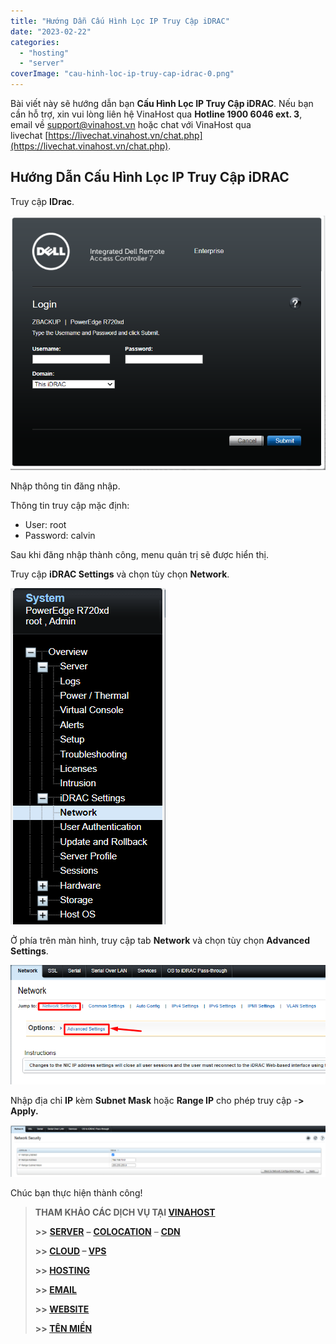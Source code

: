 ```yaml
---
title: "Hướng Dẫn Cấu Hình Lọc IP Truy Cập iDRAC"
date: "2023-02-22"
categories: 
  - "hosting"
  - "server"
coverImage: "cau-hinh-loc-ip-truy-cap-idrac-0.png"
---
```


Bài viết này sẽ hướng dẫn bạn **Cấu Hình Lọc IP Truy Cập iDRAC**. Nếu bạn cần hỗ trợ, xin vui lòng liên hệ VinaHost qua **Hotline 1900 6046 ext. 3**, email về [support@vinahost.vn](mailto:support@vinahost.vn) hoặc chat với VinaHost qua livechat [https://livechat.vinahost.vn/chat.php](https://livechat.vinahost.vn/chat.php).

## Hướng Dẫn Cấu Hình Lọc IP Truy Cập iDRAC

Truy cập **IDrac**.

![iDRAC](images/cau-hinh-loc-ip-truy-cap-idrac-1.png)

Nhập thông tin đăng nhập.

Thông tin truy cập mặc định:

- User: root
- Password: calvin

Sau khi đăng nhập thành công, menu quản trị sẽ được hiển thị.

Truy cập **iDRAC Settings** và chọn tùy chọn **Network**.

![iDRAC](images/cau-hinh-loc-ip-truy-cap-idrac-2.png)

Ở phía trên màn hình, truy cập tab **Network** và chọn tùy chọn **Advanced Settings**.

![iDRAC](images/cau-hinh-loc-ip-truy-cap-idrac-3.png)

Nhập địa chỉ **IP** kèm **Subnet Mask** hoặc **Range IP** cho phép truy cập -**\> Apply.**

![iDRAC](images/cau-hinh-loc-ip-truy-cap-idrac-4.png)

Chúc bạn thực hiện thành công!

> **THAM KHẢO CÁC DỊCH VỤ TẠI [VINAHOST](https://vinahost.vn/)**
> 
> **\>>** [**SERVER**](https://vinahost.vn/thue-may-chu-rieng/) **–** [**COLOCATION**](https://vinahost.vn/colocation.html) – [**CDN**](https://vinahost.vn/dich-vu-cdn-chuyen-nghiep)
> 
> **\>> [CLOUD](https://vinahost.vn/cloud-server-gia-re/) – [VPS](https://vinahost.vn/vps-ssd-chuyen-nghiep/)**
> 
> **\>> [HOSTING](https://vinahost.vn/wordpress-hosting)**
> 
> **\>> [EMAIL](https://vinahost.vn/email-hosting)**
> 
> **\>> [WEBSITE](http://vinawebsite.vn/)**
> 
> **\>> [TÊN MIỀN](https://vinahost.vn/ten-mien-gia-re/)**